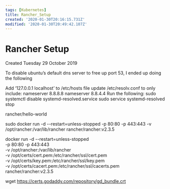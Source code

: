 ```yaml
---
tags: [Kubernetes]
title: Rancher_Setup
created: '2020-01-30T20:16:15.731Z'
modified: '2020-01-30T20:49:42.107Z'
---
```


# Rancher Setup
Created Tuesday 29 October 2019


To disable ubuntu’s default dns server to free up port 53, I ended up doing the following

Add ‘127.0.0.1 localhost’ to /etc/hosts file
update /etc/resolv.conf to only include:
nameserver 8.8.8.8
nameserver 8.8.4.4
Run the following:
sudo systemctl disable systemd-resolved.service
sudo service systemd-resolved stop


rancher/hello-world


sudo docker run -d --restart=unless-stopped -p 80:80 -p 443:443 -v /opt/rancher:/var/lib/rancher rancher/rancher:v2.3.5

docker run -d --restart=unless-stopped \
  -p 80:80 -p 443:443 \
  -v /opt/rancher:/var/lib/rancher \
  -v /opt/certs/cert.pem:/etc/rancher/ssl/cert.pem \
  -v /opt/certs/key.pem:/etc/rancher/ssl/key.pem \
  -v /opt/certs/cacert.pem:/etc/rancher/ssl/cacerts.pem \
  rancher/rancher:v2.3.5

wget <https://certs.godaddy.com/repository/gd_bundle.crt>




